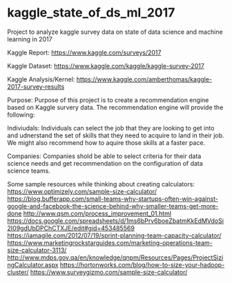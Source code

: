 # kaggle_state_of_ds_ml_2017
Project to analyze kaggle survey data on state of data science and machine learning in 2017

Kaggle Report:
https://www.kaggle.com/surveys/2017

Kaggle Dataset:
https://www.kaggle.com/kaggle/kaggle-survey-2017

Kaggle Analysis/Kernel:
https://www.kaggle.com/amberthomas/kaggle-2017-survey-results

Purpose: Purpose of this project is to create a recommendation engine based on Kaggle survery data. The recommendation engine will provide the following:

Indiviudals: Individuals can select the job that they are looking to get into and udnerstand the set of skills that they need to acquire to land in their job. We might also recommend how to aquire those skills at a faster pace. 

Companies: Companies shold be able to select criteria for their data science needs and get recommendation on the configuration of data science teams. 

Some sample resources while thinking about creating calculators:
https://www.optimizely.com/sample-size-calculator/
https://blog.bufferapp.com/small-teams-why-startups-often-win-against-google-and-facebook-the-science-behind-why-smaller-teams-get-more-done
http://www.qsm.com/process_improvement_01.html
https://docs.google.com/spreadsheets/d/1ms6bPrv6boeZbatmKkEdMVdoSi2I09gdUbDPChCTXJE/edit#gid=453485569
https://iamagile.com/2012/07/19/sprint-planning-team-capacity-calculator/
https://www.marketingrockstarguides.com/marketing-operations-team-size-calculator-3113/
http://www.mdps.gov.qa/en/knowledge/qnpm/Resources/Pages/ProjectSizingCalculator.aspx
https://hortonworks.com/blog/how-to-size-your-hadoop-cluster/
https://www.surveygizmo.com/sample-size-calculator/

